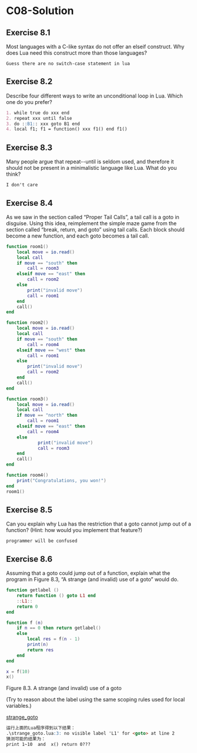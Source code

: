 # C08-Solution #

## Exercise 8.1 ##

Most languages with a C-like syntax do not offer an elseif construct. Why does Lua need this construct more than those languages?

``Guess there are no switch-case statement in lua``

## Exercise 8.2 ##

Describe four different ways to write an unconditional loop in Lua. Which one do you prefer?

```markdown
1. while true do xxx end
2. repeat xxx until false
3. do ::B1:: xxx goto B1 end
4. local f1; f1 = function() xxx f1() end f1()
```

## Exercise 8.3 ##

Many people argue that repeat--until is seldom used, and therefore it should not be present in a minimalistic language like Lua. What do you think?

``I don't care``

## Exercise 8.4 ##

As we saw in the section called “Proper Tail Calls”, a tail call is a goto in disguise. Using this idea, reimplement the simple maze game from the section called “break, return, and goto” using tail calls. Each block should become a new function, and each goto becomes a tail call.

```lua
function room1()
    local move = io.read()
    local call
    if move == "south" then
        call = room3
    elseif move == "east" then
        call = room2
    else
        print("invalid move")
        call = room1
    end
    call()
end

function room2()
    local move = io.read()
    local call
    if move == "south" then
        call = room4
    elseif move == "west" then
        call = room1
    else
        print("invalid move")
        call = room2
    end
    call()
end

function room3()
    local move = io.read()
    local call
    if move == "north" then
        call = room1
    elseif move == "east" then
        call = room4
    else
            print("invalid move")
            call = room3
    end
    call()
end

function room4()
	print("Congratulations, you won!")
end
room1()
```

## Exercise 8.5 ##

Can you explain why Lua has the restriction that a goto cannot jump out of a function? (Hint: how would you implement that feature?)

``programmer will be confused``

## Exercise 8.6 ##

Assuming that a goto could jump out of a function, explain what the program in Figure 8.3, “A strange (and invalid) use of a goto” would do.

```lua
function getlabel ()
	return function () goto L1 end
	::L1::
	return 0
end

function f (n)
	if n == 0 then return getlabel()
	else
		local res = f(n - 1)
		print(n)
		return res
	end
end

x = f(10)
x()
```

Figure 8.3. A strange (and invalid) use of a goto

(Try to reason about the label using the same scoping rules used for local variables.)

[strange_goto](./Resources/strange_goto.lua)

```markdown
运行上面的Lua程序得到以下结果：
.\strange_goto.lua:3: no visible label 'L1' for <goto> at line 2
猜测可能的结果为：
print 1~10  and  x() return 0???
```
